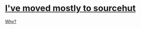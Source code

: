 # [I've moved mostly to sourcehut](https://git.sr.ht/~fd)

[Why?](https://ersei.net/en/blog/bye-bye-github)
